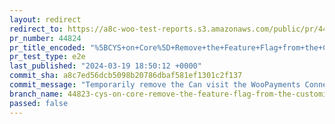 ```yaml
---
layout: redirect
redirect_to: https://a8c-woo-test-reports.s3.amazonaws.com/public/pr/44824/e2e/index.html
pr_number: 44824
pr_title_encoded: "%5BCYS+on+Core%5D+Remove+the+Feature+Flag+from+the+Customize+Your+Store+flow+on+Core"
pr_test_type: e2e
last_published: "2024-03-19 18:50:12 +0000"
commit_sha: a8c7ed56dcb5098b20786dbaf581ef1301c2f137
commit_message: "Temporarily remove the Can visit the WooPayments Connect page instead…"
branch_name: 44823-cys-on-core-remove-the-feature-flag-from-the-customize-your-store-flow-on-core
passed: false
---
```


